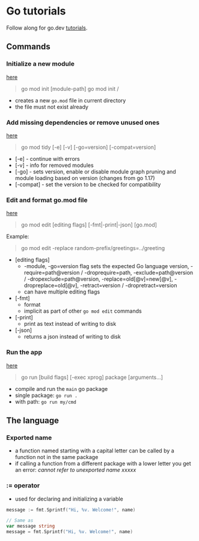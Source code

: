 # Go tutorials

Follow along for go.dev [tutorials](https://go.dev/doc/tutorial/).

## Commands

### Initialize a new module

[here](https://go.dev/ref/mod#go-mod-init)

> go mod init [module-path]
> go mod init <prefix>/<descriptive-text>

- creates a new `go.mod` file in current directory
- the file must not exist already

### Add missing dependencies or remove unused ones

[here](https://go.dev/ref/mod#go-mod-tidy)

> go mod tidy [-e] [-v] [-go=version] [-compat=version]

- [-e] - continue with errors
- [-v] - info for removed modules
- [-go] - sets version, enable or disable module graph pruning and module loading based on version
  (changes from go 1.17)
- [-compat] - set the version to be checked for compatibility

### Edit and format go.mod file

[here](https://go.dev/ref/mod#go-mod-edit)

> go mod edit [editing flags] [-fmt|-print|-json] [go.mod]

Example:
> go mod edit -replace random-prefix/greetings=../greeting

- [editing flags]
  - -module, -go=version flag sets the expected Go language version, -require=path@version / -droprequire=path, 
  -exclude=path@version / -dropexclude=path@version, -replace=old[@v]=new[@v], -dropreplace=old[@v], -retract=version / -dropretract=version
  - can have multiple editing flags
- [-fmt]
  - format
  - implicit as part of other `go mod edit` commands
- [-print]
  - print as text instead of writing to disk
- [-json]
  - returns a json instead of writing to disk
  
### Run the app

[here](https://pkg.go.dev/cmd/go#hdr-Compile_and_run_Go_program)

> go run [build flags] [-exec xprog] package [arguments...]

- compile and run the `main` go package
- single package: `go run .`
- with path: `go run my/cmd`

## The language

### Exported name

- a function named starting with a capital letter can be called by a function not in the same package
- if calling a function from a different package with a lower letter you get an error: _cannot refer to unexported name xxxxx_

### := operator

- used for declaring and initializing a variable

```go
message := fmt.Sprintf("Hi, %v. Welcome!", name)

// Same as
var message string
message = fmt.Sprintf("Hi, %v. Welcome!", name)
```